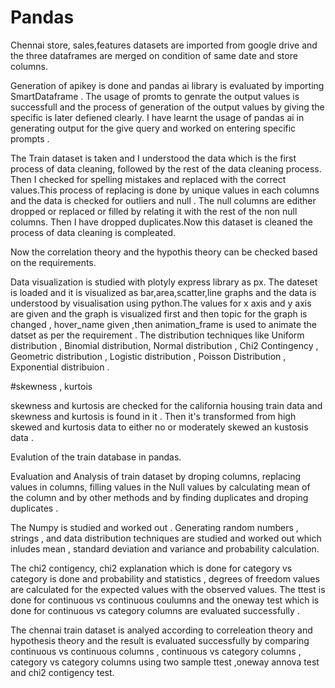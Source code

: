 # Pandas

Chennai store, sales,features datasets are imported from google drive and the three dataframes are merged on condition of same date and store columns.

Generation of apikey is done and pandas ai library is evaluated by importing SmartDataframe . The usage of promts to genrate the output values is successfull and the process of generation of the output values by giving the specific is later defiened clearly. I have learnt the usage of pandas ai in generating output for the give query and worked on entering specific prompts .

The Train dataset is taken and I understood the data which is the first process of data cleaning, followed by the rest of the data cleaning process. Then I checked for spelling mistakes and replaced with the correct values.This process of replacing is done by unique values in each columns and the data is checked for outliers and null . The null columns are edither dropped or replaced or filled by relating it with the rest of the non null columns.
Then I have dropped duplicates.Now this dataset is cleaned the process of data cleaning is compleated.

Now the correlation theory and the hypothis theory can be checked based on the requirements.

Data visualization is studied with plotyly express library as px. The dateset is loaded and it is visualized as bar,area,scatter,line graphs and the data is understood by visualisation using python.The values for x axis and y axis are given and the graph is visualized first and then topic for the graph is changed , hover_name given ,then animation_frame is used to animate the datset as per the requirement . 
The distribution techniques like Uniform distribution , Binomial distribution, Normal distribution , Chi2 Contingency , Geometric distribution , Logistic distribution , Poisson Distribution , Exponential distribuion .

#skewness , kurtois

skewness and kurtosis are checked for the california housing train data and skewness and kurtosis is found in it . Then it's transformed from high skewed and kurtosis data to either no or moderately skewed an kustosis data .


Evalution of the train database in pandas.

Evaluation and Analysis of train dataset by droping columns, replacing values in columns, filling values in the Null values by calculating mean of the column and by other methods and by finding duplicates and droping duplicates .


The Numpy is studied and worked out . Generating random numbers , strings , and data distribution techniques are studied and worked out which inludes mean , standard deviation and variance and probability calculation.

The chi2 contigency, chi2 explanation which is done for category vs category is done and probability  and statistics , degrees of freedom values are calculated for the expected values with the observed values. The ttest is done for continuous vs continuous coulumns and the oneway test which is done for continuous vs category columns are evaluated successfully .

The chennai train dataset is analyed according to correleation theory and hypothesis theory and the result is evaluated successfully by comparing continuous vs continuous columns , continuous vs category columns , category vs category columns using two sample ttest ,oneway annova test and chi2 contigency test.
